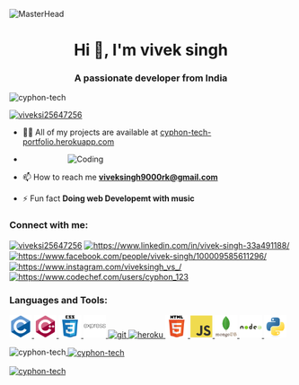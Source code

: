 ![MasterHead](https://media-exp1.licdn.com/dms/image/C5616AQFR4JIm_FDdVg/profile-displaybackgroundimage-shrink_350_1400/0/1607187327471?e=1647475200&v=beta&t=GcSWpKUpU4wc5eZHPuSgRvsKZHDVcjA2SzKY6FgNPSQ)
<h1 align="center">Hi 👋, I'm vivek singh</h1>
<h3 align="center">A passionate developer from India</h3>

<p align="left"> <img src="https://komarev.com/ghpvc/?username=cyphon-tech&label=Profile%20views&color=0e75b6&style=flat" alt="cyphon-tech" /> </p>

<!-- <p align="left"> <a href="https://github.com/ryo-ma/github-profile-trophy"><img src="https://github-profile-trophy.vercel.app/?username=cyphon-tech" alt="cyphon-tech" /></a> </p> -->

<p align="left"> <a href="https://twitter.com/viveksi25647256" target="blank"><img src="https://img.shields.io/twitter/follow/viveksi25647256?logo=twitter&style=for-the-badge" alt="viveksi25647256" /></a> </p>

- 👨‍💻 All of my projects are available at [cyphon-tech-portfolio.herokuapp.com](cyphon-tech-portfolio.herokuapp.com)
- <img align="right" alt="Coding" width="400" src="https://cdn.dribbble.com/users/1233499/screenshots/3852878/mobile-development2-2.gif">


- 📫 How to reach me **viveksingh9000rk@gmail.com**

- ⚡ Fun fact **Doing web Developemt with music**

<h3 align="left">Connect with me:</h3>
<p align="left">
<a href="https://twitter.com/viveksi25647256" target="blank"><img align="center" src="https://raw.githubusercontent.com/rahuldkjain/github-profile-readme-generator/master/src/images/icons/Social/twitter.svg" alt="viveksi25647256" height="30" width="40" /></a>
<a href="https://linkedin.com/in/https://www.linkedin.com/in/vivek-singh-33a491188/" target="blank"><img align="center" src="https://raw.githubusercontent.com/rahuldkjain/github-profile-readme-generator/master/src/images/icons/Social/linked-in-alt.svg" alt="https://www.linkedin.com/in/vivek-singh-33a491188/" height="30" width="40" /></a>
<a href="https://fb.com/https://www.facebook.com/people/vivek-singh/100009585611296/" target="blank"><img align="center" src="https://raw.githubusercontent.com/rahuldkjain/github-profile-readme-generator/master/src/images/icons/Social/facebook.svg" alt="https://www.facebook.com/people/vivek-singh/100009585611296/" height="30" width="40" /></a>
<a href="https://instagram.com/https://www.instagram.com/viveksingh_vs_/" target="blank"><img align="center" src="https://raw.githubusercontent.com/rahuldkjain/github-profile-readme-generator/master/src/images/icons/Social/instagram.svg" alt="https://www.instagram.com/viveksingh_vs_/" height="30" width="40" /></a>
<a href="https://www.codechef.com/users/https://www.codechef.com/users/cyphon_123" target="blank"><img align="center" src="https://cdn.jsdelivr.net/npm/simple-icons@3.1.0/icons/codechef.svg" alt="https://www.codechef.com/users/cyphon_123" height="30" width="40" /></a>
</p>

<!-- <img align="center" src="https://cdn.dribbble.com/users/1235346/screenshots/3956218/dribbble_02.gif" /> -->
<h3 align="left">Languages and Tools:</h3>
<p align="left"> <a href="https://www.cprogramming.com/" target="_blank"> <img src="https://raw.githubusercontent.com/devicons/devicon/master/icons/c/c-original.svg" alt="c" width="40" height="40"/> </a> <a href="https://www.w3schools.com/cpp/" target="_blank"> <img src="https://raw.githubusercontent.com/devicons/devicon/master/icons/cplusplus/cplusplus-original.svg" alt="cplusplus" width="40" height="40"/> </a> <a href="https://www.w3schools.com/css/" target="_blank"> <img src="https://raw.githubusercontent.com/devicons/devicon/master/icons/css3/css3-original-wordmark.svg" alt="css3" width="40" height="40"/> </a> <a href="https://expressjs.com" target="_blank"> <img src="https://raw.githubusercontent.com/devicons/devicon/master/icons/express/express-original-wordmark.svg" alt="express" width="40" height="40"/> </a> <a href="https://git-scm.com/" target="_blank"> <img src="https://www.vectorlogo.zone/logos/git-scm/git-scm-icon.svg" alt="git" width="40" height="40"/> </a> <a href="https://heroku.com" target="_blank"> <img src="https://www.vectorlogo.zone/logos/heroku/heroku-icon.svg" alt="heroku" width="40" height="40"/> </a> <a href="https://www.w3.org/html/" target="_blank"> <img src="https://raw.githubusercontent.com/devicons/devicon/master/icons/html5/html5-original-wordmark.svg" alt="html5" width="40" height="40"/> </a> <a href="https://developer.mozilla.org/en-US/docs/Web/JavaScript" target="_blank"> <img src="https://raw.githubusercontent.com/devicons/devicon/master/icons/javascript/javascript-original.svg" alt="javascript" width="40" height="40"/> </a> <a href="https://www.mongodb.com/" target="_blank"> <img src="https://raw.githubusercontent.com/devicons/devicon/master/icons/mongodb/mongodb-original-wordmark.svg" alt="mongodb" width="40" height="40"/> </a> <a href="https://nodejs.org" target="_blank"> <img src="https://raw.githubusercontent.com/devicons/devicon/master/icons/nodejs/nodejs-original-wordmark.svg" alt="nodejs" width="40" height="40"/> </a> <a href="https://www.python.org" target="_blank"> <img src="https://raw.githubusercontent.com/devicons/devicon/master/icons/python/python-original.svg" alt="python" width="40" height="40"/> </a> <a href="https://www.rabbitmq.com" target="_blank"> </p>

<p><img align="left" src="https://github-readme-stats.vercel.app/api/top-langs?username=cyphon-tech&show_icons=true&locale=en&layout=compact" alt="cyphon-tech" /></p>

<p>&nbsp;<img align="center" src="https://github-readme-stats.vercel.app/api?username=cyphon-tech&show_icons=true&locale=en" alt="cyphon-tech" /></p>

<p><img align="center" src="https://github-readme-streak-stats.herokuapp.com/?user=cyphon-tech&" alt="cyphon-tech" /></p>
